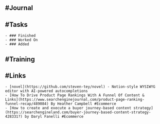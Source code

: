 ## #Journal
## #Tasks
	- ### Finished
	- ### Worked On
	- ### Added
## #Training
## #Links
	- [novel](https://github.com/steven-tey/novel) - Notion-style WYSIWYG editor with AI-powered autocompletions
	- [How To Drive Product Page Rankings With A Funnel Of Content & Links](https://www.searchenginejournal.com/product-page-ranking-funnel-recap/489084) By Heather Campbell #Ecommerce
	- [How to create and execute a buyer journey-based content strategy](https://searchengineland.com/buyer-journey-based-content-strategy-428331?) by Daryl Fanelli #Ecommerce